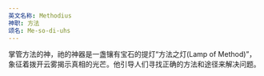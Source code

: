 ```yaml
---
英文名称: Methodius
神职: 方法
颂名: Me-so-di-uhs
---
```

掌管方法的神，祂的神器是一盏镶有宝石的提灯“方法之灯(Lamp of Method)”，象征着拨开云雾揭示真相的光芒。他引导人们寻找正确的方法和途径来解决问题。
